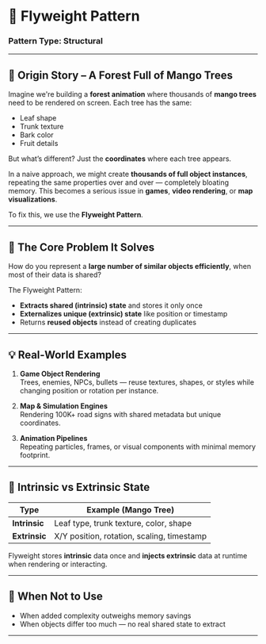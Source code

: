 # 🧩 Flyweight Pattern

### **Pattern Type:** Structural

---

## 📖 Origin Story – A Forest Full of Mango Trees

Imagine we're building a **forest animation** where thousands of **mango trees** need to be rendered on screen. Each tree has the same:
- Leaf shape
- Trunk texture
- Bark color
- Fruit details

But what’s different? Just the **coordinates** where each tree appears.

In a naive approach, we might create **thousands of full object instances**, repeating the same properties over and over — completely bloating memory. This becomes a serious issue in **games**, **video rendering**, or **map visualizations**.

To fix this, we use the **Flyweight Pattern**.

---

## 🎯 The Core Problem It Solves

How do you represent a **large number of similar objects efficiently**, when most of their data is shared?

The Flyweight Pattern:
- **Extracts shared (intrinsic) state** and stores it only once
- **Externalizes unique (extrinsic) state** like position or timestamp
- Returns **reused objects** instead of creating duplicates

---

## 💡 Real-World Examples

1. **Game Object Rendering**  
   Trees, enemies, NPCs, bullets — reuse textures, shapes, or styles while changing position or rotation per instance.

2. **Map & Simulation Engines**  
   Rendering 100K+ road signs with shared metadata but unique coordinates.

3. **Animation Pipelines**  
   Repeating particles, frames, or visual components with minimal memory footprint.

---

## 🧠 Intrinsic vs Extrinsic State

| Type            | Example (Mango Tree)         |
|-----------------|------------------------------|
| **Intrinsic**   | Leaf type, trunk texture, color, shape |
| **Extrinsic**   | X/Y position, rotation, scaling, timestamp |

Flyweight stores **intrinsic** data once and **injects extrinsic** data at runtime when rendering or interacting.

---

## 🚫 When Not to Use

- When added complexity outweighs memory savings
- When objects differ too much — no real shared state to extract

---
